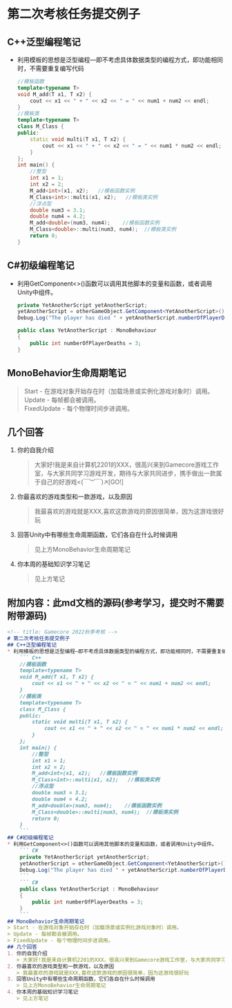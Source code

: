 <!-- title: Gamecore 2022秋季考核 -->   
# 第二次考核任务提交例子
## C++泛型编程笔记
* 利用模板的思想是泛型编程—即不考虑具体数据类型的编程方式，即功能相同时，不需要重复编写代码
    ``` C++
    //模板函数
    template<typename T>
    void M_add(T x1, T x2) {
        cout << x1 << " + " << x2 << " = " << num1 + num2 << endl;
    }
    //模板类
    template<typename T>
    class M_Class {
    public:
        static void multi(T x1, T x2) {
            cout << x1 << " + " << x2 << " = " << num1 * num2 << endl;
        }
    };
    int main() {
        //整型
        int x1 = 1;
        int x2 = 2;
        M_add<int>(x1, x2);   //模板函数实例
        M_Class<int>::multi(x1, x2);   //模板类实例
        //浮点型
        double num3 = 3.1;
        double num4 = 4.2;
        M_add<double>(num3, num4);    //模板函数实例
        M_Class<double>::multi(num3, num4);  //模板类实例
        return 0;
    }
    ```
## C#初级编程笔记
* 利用GetComponent<>()函数可以调用其他脚本的变量和函数，或者调用Unity中组件。   
    ``` C# 
    private YetAnotherScript yetAnotherScript;
    yetAnotherScript = otherGameObject.GetComponent<YetAnotherScript>();
    Debug.Log("The player has died " + yetAnotherScript.numberOfPlayerDeaths + " times");
    ```
    ``` C#
    public class YetAnotherScript : MonoBehaviour
    {
        public int numberOfPlayerDeaths = 3;
    }
    ```   
## MonoBehavior生命周期笔记
> Start - 在游戏对象开始存在时（加载场景或实例化游戏对象时）调用。   
> Update - 每帧都会被调用。    
> FixedUpdate - 每个物理时间步进调用。    
## 几个回答
1. 你的自我介绍
   > 大家好!我是来自计算机2201的XXX，很高兴来到Gamecore游戏工作室，与大家共同学习游戏开发，期待与大家共同进步，携手做出一款属于自己的好游戏<(￣︶￣)↗[GO!]    
2. 你最喜欢的游戏类型和一款游戏，以及原因    
   > 我最喜欢的游戏就是XXX,喜欢这款游戏的原因很简单，因为这游戏很好玩
3. 回答Unity中有哪些生命周期函数，它们各自在什么时候调用
   > 见上方MonoBehavior生命周期笔记   
4. 你本周的基础知识学习笔记
   > 见上方笔记
## 附加内容：此md文档的源码(参考学习，提交时不需要附带源码)
``` Markdown
<!-- title: Gamecore 2022秋季考核 -->   
# 第二次考核任务提交例子
## C++泛型编程笔记
* 利用模板的思想是泛型编程—即不考虑具体数据类型的编程方式，即功能相同时，不需要重复编写代码
    ``` C++
    //模板函数
    template<typename T>
    void M_add(T x1, T x2) {
        cout << x1 << " + " << x2 << " = " << num1 + num2 << endl;
    }
    //模板类
    template<typename T>
    class M_Class {
    public:
        static void multi(T x1, T x2) {
            cout << x1 << " + " << x2 << " = " << num1 * num2 << endl;
        }
    };
    int main() {
        //整型
        int x1 = 1;
        int x2 = 2;
        M_add<int>(x1, x2);   //模板函数实例
        M_Class<int>::multi(x1, x2);   //模板类实例
        //浮点型
        double num3 = 3.1;
        double num4 = 4.2;
        M_add<double>(num3, num4);    //模板函数实例
        M_Class<double>::multi(num3, num4);  //模板类实例
        return 0;
    }
    ```
## C#初级编程笔记
* 利用GetComponent<>()函数可以调用其他脚本的变量和函数，或者调用Unity中组件。   
    ``` C# 
    private YetAnotherScript yetAnotherScript;
    yetAnotherScript = otherGameObject.GetComponent<YetAnotherScript>();
    Debug.Log("The player has died " + yetAnotherScript.numberOfPlayerDeaths + " times");
    ```
    ``` C#
    public class YetAnotherScript : MonoBehaviour
    {
        public int numberOfPlayerDeaths = 3;
    }
    ```   
## MonoBehavior生命周期笔记
> Start - 在游戏对象开始存在时（加载场景或实例化游戏对象时）调用。   
> Update - 每帧都会被调用。    
> FixedUpdate - 每个物理时间步进调用。    
## 几个回答
1. 你的自我介绍
   > 大家好!我是来自计算机2201的XXX，很高兴来到Gamecore游戏工作室，与大家共同学习游戏开发，期待与大家共同进步，携手做出一款属于自己的好游戏<(￣︶￣)↗[GO!]    
2. 你最喜欢的游戏类型和一款游戏，以及原因    
   > 我最喜欢的游戏就是XXX,喜欢这款游戏的原因很简单，因为这游戏很好玩
3. 回答Unity中有哪些生命周期函数，它们各自在什么时候调用
   > 见上方MonoBehavior生命周期笔记   
4. 你本周的基础知识学习笔记
   > 见上方笔记
```
